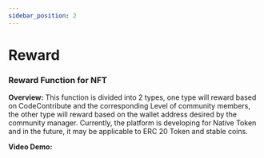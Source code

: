 ```yaml
---
sidebar_position: 2
---
```


# Reward

### Reward Function for NFT

**Overview:**
This function is divided into 2 types, one type will reward based on CodeContribute and the corresponding Level of community members, the other type will reward based on the wallet address desired by the community manager.
Currently, the platform is developing for Native Token and in the future, it may be applicable to ERC 20 Token and stable coins.

**Video Demo:**